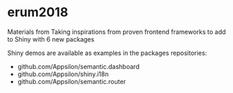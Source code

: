 # erum2018
Materials from Taking inspirations from proven frontend frameworks to add to Shiny with 6 new packages

Shiny demos are available as examples in the packages repositories:

* github.com/Appsilon/semantic.dashboard
* github.com/Appsilon/shiny.i18n
* github.com/Appsilon/semantic.router
